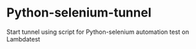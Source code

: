 # Python-selenium-tunnel
Start tunnel using script for Python-selenium automation test on Lambdatest
